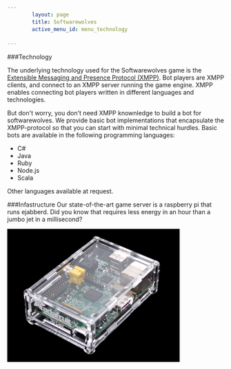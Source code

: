 ```yaml
---
        layout: page
        title: Softwarewolves
        active_menu_id: menu_technology

---
```


###Technology

The underlying technology used for the Softwarewolves game is the [Extensible Messaging and Presence Protocol (XMPP)](http://en.wikipedia.org/wiki/XMPP). Bot players are XMPP clients, and connect to an XMPP server running the game engine. XMPP enables connecting bot players written in different languages and technologies.

But don't worry, you don't need XMPP knownledge to build a bot for softwarewolves. We provide basic bot implementations that encapsulate the XMPP-protocol so that you can start with minimal technical hurdles. Basic bots are available in the following programming languages:
- C#
- Java
- Ruby
- Node.js
- Scala

Other languages available at request.
 
###Infastructure
Our state-of-the-art game server is a raspberry pi that runs ejabberd. Did you know that requires less energy in an hour than a jumbo jet in a millisecond?

<img src="/images/pi.jpg" alt="Raspberry pi serving for softwarewolves" title="Raspberry pi serving for softwarewolves" class="centered" style="width: 400px;"/>
